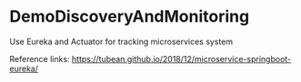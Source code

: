 # DemoDiscoveryAndMonitoring
Use Eureka and Actuator for tracking microservices system

Reference links:
https://tubean.github.io/2018/12/microservice-springboot-eureka/
